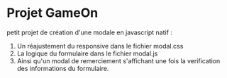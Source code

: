 # Projet GameOn
petit projet de création d'une modale en javascript natif : 


1. Un réajustement du responsive dans le fichier modal.css
2. La logique du formulaire dans le fichier modal.js
3. Ainsi qu'un modal de remerciement s'affichant une fois la verification des informations du formulaire.
